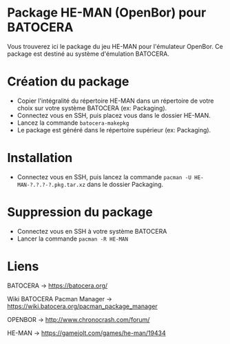 # Package HE-MAN (OpenBor) pour BATOCERA
Vous trouverez ici le package du jeu HE-MAN pour l'émulateur OpenBor. Ce package est destiné au système d'émulation BATOCERA.

# Création du package
- Copier l'intégralité du répertoire HE-MAN dans un répertoire de votre choix sur votre système BATOCERA (ex: Packaging).
- Connectez vous en SSH, puis placez vous dans le dossier HE-MAN.
- Lancez la commande `batocera-makepkg`
- Le package est généré dans le répertoire supérieur (ex: Packaging).

# Installation
- Connectez vous en SSH, puis lancez la commande `pacman -U HE-MAN-?.?.?-?.pkg.tar.xz` dans le dossier Packaging.

# Suppression du package
- Connectez vous en SSH à votre système BATOCERA
- Lancer la commande `pacman -R HE-MAN`

# Liens
BATOCERA -> https://batocera.org/

Wiki BATOCERA Pacman Manager -> https://wiki.batocera.org/pacman_package_manager

OPENBOR -> http://www.chronocrash.com/forum/

HE-MAN -> https://gamejolt.com/games/he-man/19434
